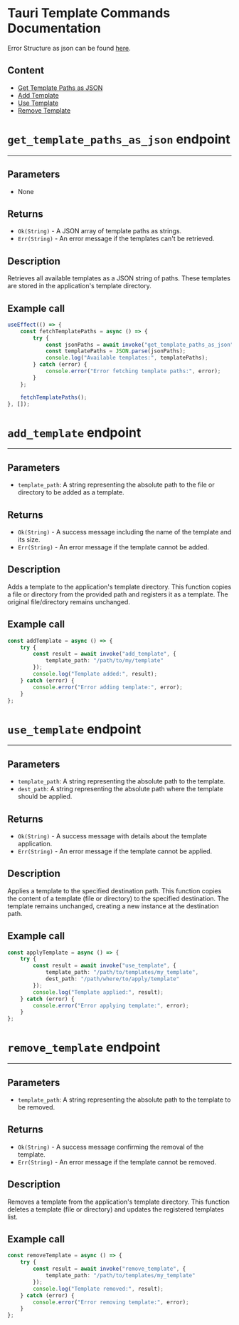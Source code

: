 # Tauri Template Commands Documentation

Error Structure as json can be found [here](./error_structure.md).

## Content
- [Get Template Paths as JSON](#get_template_paths_as_json-endpoint)
- [Add Template](#add_template-endpoint)
- [Use Template](#use_template-endpoint)
- [Remove Template](#remove_template-endpoint)

# `get_template_paths_as_json` endpoint

---
## Parameters
- None

## Returns
- `Ok(String)` - A JSON array of template paths as strings.
- `Err(String)` - An error message if the templates can't be retrieved.

## Description
Retrieves all available templates as a JSON string of paths. These templates are stored in the application's template directory.

## Example call
```typescript jsx
useEffect(() => {
    const fetchTemplatePaths = async () => {
        try {
            const jsonPaths = await invoke("get_template_paths_as_json");
            const templatePaths = JSON.parse(jsonPaths);
            console.log("Available templates:", templatePaths);
        } catch (error) {
            console.error("Error fetching template paths:", error);
        }
    };

    fetchTemplatePaths();
}, []);
```

# `add_template` endpoint

---
## Parameters
- `template_path`: A string representing the absolute path to the file or directory to be added as a template.

## Returns
- `Ok(String)` - A success message including the name of the template and its size.
- `Err(String)` - An error message if the template cannot be added.

## Description
Adds a template to the application's template directory. This function copies a file or directory from the provided path and registers it as a template. The original file/directory remains unchanged.

## Example call
```typescript jsx
const addTemplate = async () => {
    try {
        const result = await invoke("add_template", { 
            template_path: "/path/to/my/template" 
        });
        console.log("Template added:", result);
    } catch (error) {
        console.error("Error adding template:", error);
    }
};
```

# `use_template` endpoint

---
## Parameters
- `template_path`: A string representing the absolute path to the template.
- `dest_path`: A string representing the absolute path where the template should be applied.

## Returns
- `Ok(String)` - A success message with details about the template application.
- `Err(String)` - An error message if the template cannot be applied.

## Description
Applies a template to the specified destination path. This function copies the content of a template (file or directory) to the specified destination. The template remains unchanged, creating a new instance at the destination path.

## Example call
```typescript jsx
const applyTemplate = async () => {
    try {
        const result = await invoke("use_template", { 
            template_path: "/path/to/templates/my_template",
            dest_path: "/path/where/to/apply/template"
        });
        console.log("Template applied:", result);
    } catch (error) {
        console.error("Error applying template:", error);
    }
};
```

# `remove_template` endpoint

---
## Parameters
- `template_path`: A string representing the absolute path to the template to be removed.

## Returns
- `Ok(String)` - A success message confirming the removal of the template.
- `Err(String)` - An error message if the template cannot be removed.

## Description
Removes a template from the application's template directory. This function deletes a template (file or directory) and updates the registered templates list.

## Example call
```typescript jsx
const removeTemplate = async () => {
    try {
        const result = await invoke("remove_template", { 
            template_path: "/path/to/templates/my_template" 
        });
        console.log("Template removed:", result);
    } catch (error) {
        console.error("Error removing template:", error);
    }
};
```

